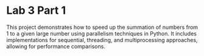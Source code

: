 # Lab 3 Part 1
This project demonstrates how to speed up the summation of numbers from 1 to a given large number using parallelism techniques in Python. It includes implementations for sequential, threading, and multiprocessing approaches, allowing for performance comparisons.

